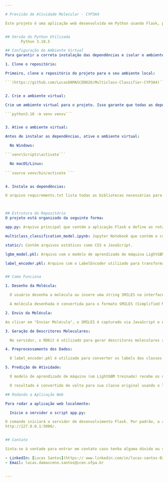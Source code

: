 ```yaml
---

# Previsão de Atividade Molecular - CYP3A4

Este projeto é uma aplicação web desenvolvida em Python usando Flask, projetada para prever a atividade molecular de compostos em relação à enzima CYP3A4. A aplicação permite que o usuário desenhe moléculas ou insira a estrutura molecular em formato SMILES, utilizando o EPAM Ketcher, e obtenha uma previsão de atividade baseada em um modelo de aprendizado de máquina previamente treinado.


## Versão do Python Utilizada
       Python 3.10.5

## Configuração do Ambiente Virtual
Para garantir a correta instalação das dependências e isolar o ambiente de desenvolvimento, siga os passos abaixo:

1. Clone o repositório:

Primeiro, clone o repositório do projeto para o seu ambiente local:

```(https://github.com/LucasDAMASCENO26/Multiclass-Classifier-CYP3A4)```


2. Crie o ambiente virtual:

Crie um ambiente virtual para o projeto. Isso garante que todas as dependências sejam instaladas em um ambiente separado:

```python3.10 -m venv venvv```


3. Ative o ambiente virtual:

Antes de instalar as dependências, ative o ambiente virtual:

  No Windows:

```venv\Scripts\activate```

  No macOS/Linux:
  
```source venv/bin/activate ```


4. Instale as dependências:

O arquivo requirements.txt lista todas as bibliotecas necessárias para rodar o projeto.



## Estrutura do Repositório
O projeto está organizado da seguinte forma:

app.py: Arquivo principal que contém a aplicação Flask e define as rotas da aplicação.

multiclass_classification_model.ipynb: Jupyter Notebook que contém o código para o treinamento do modelo de classificação multiclasse, incluindo a análise de dados, pré-processamento, treinamento do modelo, e avaliação de desempenho.

static/: Contém arquivos estáticos como CSS e JavaScript.

lgbm_model.pkl: Arquivo com o modelo de aprendizado de máquina LightGBM treinado para previsão da atividade molecular.

label_encoder.pkl: Arquivo com o LabelEncoder utilizado para transformar as classes de saída (ativadores, inibidores, inativos) em labels numéricas.


## Como Funciona

1. Desenho da Molécula:

  O usuário desenha a molécula ou insere uma string SMILES na interface Ketcher, que é embutida na página HTML através de um iframe.

  A molécula desenhada é convertida para o formato SMILES (Simplified Molecular Input Line Entry System), que é um formato textual que descreve a estrutura química da molécula.

2. Envio da Molécula:

Ao clicar em "Enviar Molécula", o SMILES é capturado via JavaScript e enviado para o servidor Flask usando uma requisição POST.

3. Geração de Descritores Moleculares:

  No servidor, o RDKit é utilizado para gerar descritores moleculares a partir do SMILES enviado. Esses descritores são usados como features (características) para o modelo de aprendizado de máquina.

4. Preprocessamento dos Dados:

  O label_encoder.pkl é utilizado para converter os labels das classes de saída (ativadores, inibidores, inativos) em valores numéricos.

5. Predição de Atividade:

  O modelo de aprendizado de máquina (um LightGBM treinado) recebe os descritores moleculares e faz a predição de atividade da molécula.

  O resultado é convertido de volta para sua classe original usando o label_encoder.pkl e é enviado de volta para o cliente, sendo exibido na página.

## Rodando a Aplicação Web

Para rodar a aplicação web localmente:

  Inicie o servidor o script app.py:

O comando iniciará o servidor de desenvolvimento Flask. Por padrão, a aplicação estará disponível no endereço 
http://127.0.0.1:5000/.


## Contato

Sinta-se à vontade para entrar em contato caso tenha alguma dúvida ou sugestão.

- LinkedIn: [Lucas Santos](https:// www.linkedin.com/in/lucas-santos-0245482b2)
- Email: lucas.damasceno.santos@icen.ufpa.br


---
```

